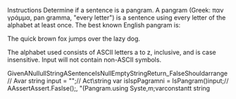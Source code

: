 Instructions
Determine if a sentence is a pangram. A pangram (Greek: παν γράμμα, pan gramma, "every letter") is a sentence using every letter of the alphabet at least once. The best known English pangram is:

The quick brown fox jumps over the lazy dog.

The alphabet used consists of ASCII letters a to z, inclusive, and is case insensitive. Input will not contain non-ASCII symbols.

GivenANullullStringASentenceIsNullEmptyStringReturn_FalseShouldarrange// Avar string input = "";// Act\\string var isIspPagramni = IsPangram()input;// AAssertAssert.Faslse();,  "(Pangram.using Syste,m;varconstantt string